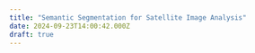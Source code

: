 ```yaml
---
title: "Semantic Segmentation for Satellite Image Analysis"
date: 2024-09-23T14:00:42.000Z
draft: true
---
```




